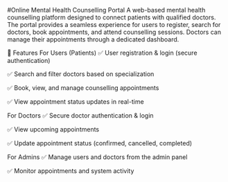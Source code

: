
#Online Mental Health Counselling Portal
A web-based mental health counselling platform designed to connect patients with qualified doctors. The portal provides a seamless experience for users to register, search for doctors, book appointments, and attend counselling sessions. Doctors can manage their appointments through a dedicated dashboard.

🚀 Features
For Users (Patients)
✅ User registration & login (secure authentication)

✅ Search and filter doctors based on specialization

✅ Book, view, and manage counselling appointments

✅ View appointment status updates in real-time

For Doctors
✅ Secure doctor authentication & login

✅ View upcoming appointments

✅ Update appointment status (confirmed, cancelled, completed)

For Admins
✅ Manage users and doctors from the admin panel

✅ Monitor appointments and system activity
